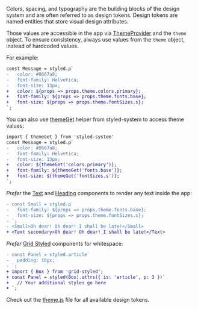 Colors, spacing, and typography are the building blocks of the design system and are often referred to as design tokens. Design tokens are named entities that store visual design attributes.

Those values are accessible in the app via [ThemeProvider](https://github.com/sapegin/component-driven-development/blob/master/src/Provider.js) and the `theme` object. To ensure consistency, always use values from the `theme` object, instead of hardcoded values.

For example:

```diff
const Message = styled.p`
-   color: #8667a8;
-   font-family: Helvetica;
-   font-size: 13px;
+   color: ${props => props.theme.colors.primary};
+   font-family: ${props => props.theme.fonts.base};
+   font-size: ${props => props.theme.fontSizes.s};
`;
```

You can also use [themeGet](https://jxnblk.com/styled-system/api#themeget) helper from styled-system to access theme values:

```diff
import { themeGet } from 'styled-system'
const Message = styled.p`
-   color: #8667a8;
-   font-family: Helvetica;
-   font-size: 13px;
+   color: ${themeGet('colors.primary')};
+   font-family: ${themeGet('fonts.base')};
+   font-size: ${themeGet('fontSizes.s')};
`;
```

_Prefer_ the [Text](#text) and [Heading](#heading) components to render any text inside the app:

```diff
- const Small = styled.p`
-   font-family: ${props => props.theme.fonts.base};
-   font-size: ${props => props.theme.fontSizes.s};
- `;
- <Small>Oh dear! Oh dear! I shall be late!</Small>
+ <Text secondary>Oh dear! Oh dear! I shall be late!</Text>
```

_Prefer_ [Grid Styled](http://jxnblk.com/grid-styled/) components for whitespace:

```diff
- const Panel = styled.article`
-   padding: 16px;
- `;
+ import { Box } from 'grid-styled';
+ const Panel = styled(Box).attrs({ is: 'article', p: 3 })`
+   // Your additional styles go here
+ `;
```

Check out the [theme.js](https://github.com/component-driven/component-driven-development/blob/master/src/theme.js) file for all available design tokens.

